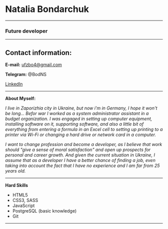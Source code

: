 # Natalia Bondarchuk
---
### Future developer
---
## Contact information:

**E-mail:** ufzbo4@gmail.com

**Telegram:** @BodNS

[LinkedIn](https://www.linkedin.com/in/bodns)

---
**About Myself:**

*I live in Zaporizhia city in Ukraine, but now i'm in Germany, I hope it won't be long... Befor war I worked as a system administrator assistant in a budget organization. I was engaged in setting up computer equipment, installing software on it, supporting software, and also a little bit of everything from entering a formula in an Excel cell to setting up printing to a printer via Wi-Fi or changing a hard drive or network card in a computer.* 
  
*I want to change profession and become a developer, as I believe that work should "give a sense of moral satisfaction" and open up prospects for personal and career growth. And given the current situation in Ukraine, I assume that as a developer I have a better chance of finding a job, even taking into account the fact that I have no experience and I am far from 25 years old.*

---

**Hard Skills**
* HTML5
* CSS3, SASS
* JavaScript
* PostgreSQL (basic knowledge)
* Git

---

